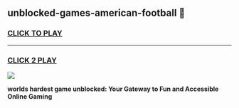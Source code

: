 
## unblocked-games-american-football 👋
<h3>
<a href="https://premium.freeplayer.one?title=unblocked-games-american-football&ref=14F">CLICK TO PLAY</a></h3>
<hr>

<h3>
<a href="https://premium.freeplayer.one?title=unblocked-games-american-football&ref=14F">CLICK 2 PLAY</a>
  
</h3>

<a href="https://premium.freeplayer.one?title=unblocked-games-american-football&ref=12F/"><img src="https://clearcache.store/games.png"></a>


**worlds hardest game unblocked: Your Gateway to Fun and Accessible Online Gaming**
